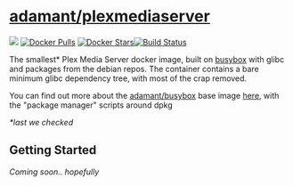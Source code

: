 [hub]: https://hub.docker.com/r/adamant/plexmediaserver

# [adamant/plexmediaserver][hub]

[![](https://images.microbadger.com/badges/image/adamant/plexmediaserver.svg)](https://microbadger.com/images/adamant/plexmediaserver) [![Docker Pulls](https://img.shields.io/docker/pulls/adamant/plexmediaserver.svg)][hub] [![Docker Stars](https://img.shields.io/docker/stars/adamant/plexmediaserver.svg)][hub][![Build Status](https://drone.adam-ant.co.uk/api/badges/Adam-Ant/docker-plex-tiny/status.svg)](https://drone.adam-ant.co.uk/Adam-Ant/docker-plex-tiny)

The smallest* Plex Media Server docker image, built on [busybox](https://hub.docker.com/_/busybox/) with glibc and packages from the debian repos. The container contains a bare minimum glibc dependency tree, with most of the crap removed.

You can find out more about the [adamant/busybox](https://hub.docker.com/r/adamant/busybox) base image [here](https://github.com/Adam-Ant/docker-busybox-base), with the "package manager" scripts around dpkg

_*last we checked_

## Getting Started

_Coming soon.. hopefully_

